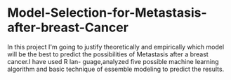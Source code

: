 # Model-Selection-for-Metastasis-after-breast-Cancer

In this project I'm going to justify theoretically and empirically which model will be the
best to predict the possibilities of Metastasis after a breast cancer.I have used R lan-
guage,analyzed five possible machine learning algorithm and basic technique of essemble
modeling to predict the results.
